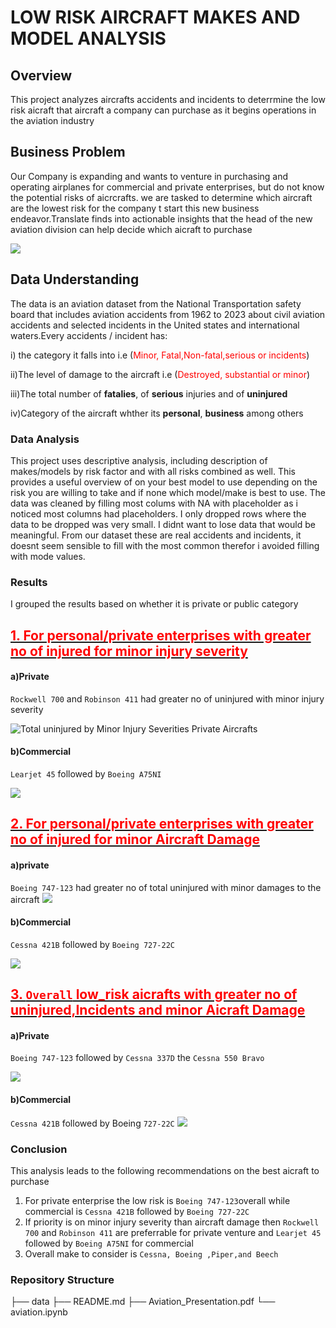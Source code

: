 # LOW RISK AIRCRAFT MAKES AND MODEL ANALYSIS
## Overview
This project analyzes aircrafts accidents and incidents to deterrmine the low risk aicraft that aircraft a company can purchase as it begins operations in the aviation industry
## Business Problem
Our Company is expanding and wants to venture in purchasing and operating airplanes for commercial and private enterprises, but do not know the potential risks of aicrcrafts. we are tasked to determine which aircraft are the lowest risk for the company t start this new business endeavor.Translate finds into actionable insights that the head of the new aviation division can help decide which aicraft to purchase

![](airplane.jpg)

## Data Understanding
The data is an aviation dataset from the National Transportation safety board that includes aviation accidents from 1962 to 2023 about civil aviation accidents and selected incidents in the United states and international waters.Every accidents / incident has:

i) the category it falls into i.e (<font color='red'>Minor, Fatal,Non-fatal,serious or incidents</font>)

ii)The level of damage to the aircraft i.e (<font color='red'>Destroyed, substantial or minor</font>)

iii)The total number of **fatalies**, of **serious** injuries and of **uninjured**

iv)Category of the aircraft whther its **personal**, **business** among others

### Data Analysis
This project uses descriptive analysis, including description of  makes/models by risk factor and with all risks combined as well. This provides a useful overview of on your best model to use depending on the risk you are willing to take and if none which model/make is best to use.
The data was cleaned by filling most colums with  NA with placeholder as i noticed most columns had placeholders. I only dropped rows where the data to be dropped was very small. I didnt want to lose data that would be meaningful. From our dataset these are real accidents and incidents, it doesnt seem sensible to fill with the most common therefor i avoided filling with mode values.

### Results
I grouped the results based on whether it is private or public category
## <u><font color='red'>1. For personal/private enterprises with greater no of injured for minor injury severity</font></u>
#### a)Private
`Rockwell 700` and `Robinson 411` had greater no of uninjured with minor injury severity

![Total uninjured by Minor Injury Severities Private Aircrafts](private_Minor.png)
#### b)Commercial
`Learjet 45` followed by `Boeing A75NI`

![](Commercial_Minor.png)

## <u><font color='red'>2. For personal/private enterprises with greater no of injured for minor Aircraft Damage</font></u>
#### a)private
`Boeing 747-123` had greater no of total uninjured with minor damages to the aircraft
![](Private_MinoraircraftDamge.png)
#### b)Commercial
`Cessna 421B` followed by `Boeing 727-22C`

![](Commercial_MinoraircraftDamge.png)

## <u><font color='red'>3. **`Overall`** low_risk aicrafts with greater no of uninjured,Incidents  and minor Aicraft Damage</font></u>
#### a)Private
`Boeing 747-123` followed by `Cessna 337D` the `Cessna 550 Bravo`

![](Overall_Private.PNG)
#### b)Commercial
`Cessna 421B` followed by Boeing `727-22C`
![](Overall_Private.PNG)

### Conclusion
This analysis leads to the following recommendations on the best aicraft to purchase
1. For private enterprise the low risk is `Boeing 747-123`overall while commercial is `Cessna 421B` followed by `Boeing 727-22C`
2. If priority is on minor injury severity than aircraft damage then `Rockwell 700` and `Robinson 411` are preferrable for private venture and `Learjet 45` followed by `Boeing A75NI` for commercial
3. Overall make to consider is `Cessna, Boeing ,Piper,and Beech `

### Repository Structure
├── data
├── README.md
├── Aviation_Presentation.pdf
└── aviation.ipynb